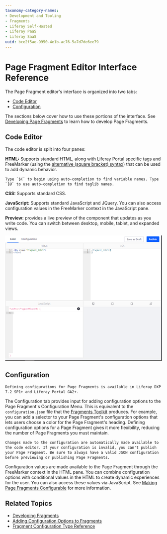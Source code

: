 ```yaml
---
taxonomy-category-names:
- Development and Tooling
- Fragments
- Liferay Self-Hosted
- Liferay PaaS
- Liferay SaaS
uuid: bce2f5ae-9950-4e1b-ac76-5a7d7de6ee79
---
```

# Page Fragment Editor Interface Reference

The Page Fragment editor's interface is organized into two tabs:

- [Code Editor](#code-editor)
- [Configuration](#configuration)

The sections below cover how to use these portions of the interface. See [Developing Page Fragments](../../developing-page-fragments.md) to learn how to develop Page Fragments.

## Code Editor

The code editor is split into four panes:

**HTML:** Supports standard HTML, along with Liferay Portal specific tags and FreeMarker (using the [alternative (square bracket) syntax](https://freemarker.apache.org/docs/dgui_misc_alternativesyntax.html)) that can be used to add dynamic behavior.

```{tip}
Type `$(` to begin using auto-completion to find variable names. Type `[@` to use auto-completion to find taglib names.
```

**CSS:** Supports standard CSS.

**JavaScript:** Supports standard JavaScript and JQuery. You can also access configuration values in the FreeMarker context in the JavaScript pane.

**Preview:** provides a live preview of the component that updates as you write code. You can switch between desktop, mobile, tablet, and expanded views.

![The Fragments editor provides an environment for creating all the parts of a Fragment.](./page-fragment-editor-interface-reference/images/01.png)

## Configuration

```{note}
Defining configurations for Page Fragments is available in Liferay DXP 7.2 SP1+ and Liferay Portal GA2+.
```

The Configuration tab provides input for adding configuration options to the Page Fragment's Configuration Menu. This is equivalent to the `configuration.json` file that the [Fragments Toolkit](../../developing-page-fragments/using-the-fragments-toolkit.md) produces. For example, you can add a selector to your Page Fragment's configuration options that lets users choose a color for the Page Fragment's heading. Defining configuration options for a Page Fragment gives it more flexibility, reducing the number of Page Fragments you must maintain.

```{note}
Changes made to the configuration are automatically made available to the code editor. If your configuration is invalid, you can't publish your Page Fragment. Be sure to always have a valid JSON configuration before previewing or publishing Page Fragments.
```

Configuration values are made available to the Page Fragment through the FreeMarker context in the HTML pane. You can combine configuration options with conditional values in the HTML to create dynamic experiences for the user. You can also access these values via JavaScript. See [Making Page Fragments Configurable](../../developing-page-fragments/adding-configuration-options-to-fragments.md) for more information.

## Related Topics

- [Developing Fragments](../../developing-page-fragments.md)
- [Adding Configuration Options to Fragments](../../developing-page-fragments/adding-configuration-options-to-fragments.md)
- [Fragment Configuration Type Reference](./fragment-configuration-types-reference.md)
